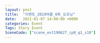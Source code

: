 ```yaml
---
layout: post
title:  "이벤트_2019여름_0화_오프닝"
date:   2021-01-07 14:00:00 +0000
categories: Event
Tags: Story Event
SceneCode: ["scene_evt190627_cp0_q1_s10"]
---
```


